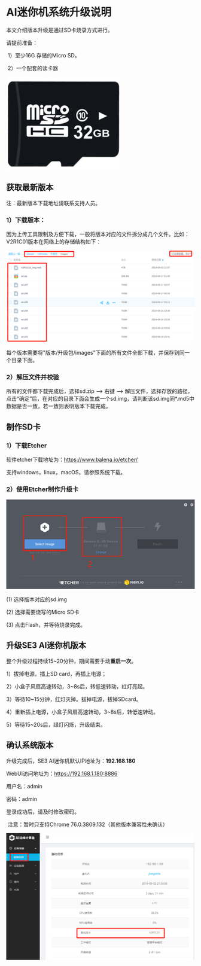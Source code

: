 # AI迷你机系统升级说明

本文介绍版本升级是通过SD卡烧录方式进行。

请提前准备：

​	1）至少16G 存储的Micro SD。

​	2）一个配套的读卡器

![1567430432419](../../../../../imgs/sd.png)

## 获取最新版本

注：最新版本下载地址请联系支持人员。

### 1）下载版本：

因为上传工具限制及方便下载，一般将版本对应的文件拆分成几个文件。比如：V2R1C01版本在网络上的存储结构如下：

![1567429815444](../../../../../imgs/update_folder.png)

每个版本需要将"版本/升级包/images"下面的所有文件全部下载，并保存到同一个目录下面。

### 2）解压文件并校验

所有的文件都下载完成后，选择sd.zip --> 右键 --> 解压文件，选择存放的路径，点击“确定”后，在对应的目录下面会生成一个sd.img，请判断该sd.img同*.md5中数据是否一致，若一致则表明版本下载完成。



## 制作SD卡

### 1）下载Etcher

软件etcher下载地址为：https://www.balena.io/etcher/

支持windows，linux，macOS，请参照系统下载。

### 2）使用Etcher制作升级卡

![1567430507408](../../../../../imgs/ecther.png)

(1) 选择版本对应的sd.img

(2) 选择需要烧写的Micro SD卡

(3) 点击Flash，并等待烧录完成。



## 升级SE3 AI迷你机版本

整个升级过程持续15~20分钟，期间需要手动**重启一次**。

1）拔掉电源，插上SD card，再插上电源；

2）小盒子风扇高速转动，3~8s后，转低速转动，红灯亮起。

3）等待10~15分钟，红灯灭掉。拔掉电源，拔掉SDcard。

4）重新插上电源，小盒子风扇高速转动，3~8s后，转低速转动。

5）等待15~20s后，绿灯闪烁，升级结束。



## 确认系统版本

升级完成后，SE3 AI迷你机默认IP地址为：**192.168.180**

WebUI访问地址为：https://192.168.1.180:8886

用户名：admin

密码：admin

登录成功后，请及时修改密码。

​	注意：暂时只支持Chrome  76.0.3809.132（其他版本兼容性未确认）

![1567431373490](../../../../../imgs/version.png)